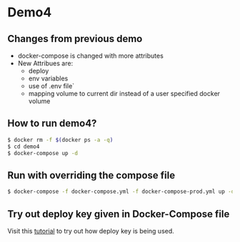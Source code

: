 # Demo4

## Changes from previous demo

* docker-compose is changed with more attributes
* New Attribues are:
  * deploy
  * env variables
  * use of .env file`
  * mapping volume to current dir instead of a user specified docker volume

## How to run demo4?

```sh
$ docker rm -f $(docker ps -a -q)
$ cd demo4
$ docker-compose up -d
```

## Run with overriding the compose file

```sh
$ docker-compose -f docker-compose.yml -f docker-compose-prod.yml up -d
```

## Try out deploy key given in Docker-Compose file

Visit this [tutorial](https://docs.docker.com/get-started/part3/) to try out how deploy key is being used.
